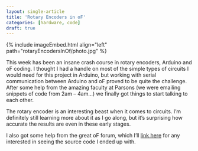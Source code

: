 ```yaml
---
layout: single-article
title: 'Rotary Encoders in oF'
categories: [hardware, code]
draft: true
---
```


{% include imageEmbed.html align="left" path="rotaryEncodersInOf/photo.jpg" %}

This week has been an insane crash course in rotary encoders, Arduino and oF coding. I thought I had a handle on most of the simple types of circuits I would need for this project in Arduino, but working with serial communication between Arduino and oF proved to be quite the challenge. After some help from the amazing faculty at Parsons (we were emailing snippets of code from 2am – 4am…) we finally got things to start talking to each other.

The rotary encoder is an interesting beast when it comes to circuits. I’m definitely still learning more about it as I go along, but it’s surprising how accurate the results are even in these early stages.

I also got some help from the great oF forum, which I’ll [link here](http://forum.openframeworks.cc/t/reading-serial-data-from-arduino/8161/4) for any interested in seeing the source code I ended up with.
